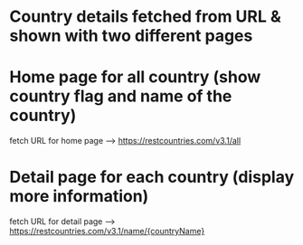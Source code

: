 # Country details fetched from URL & shown with two different pages

# Home page for all country (show country flag and name of the country)

fetch URL for home page --> https://restcountries.com/v3.1/all

# Detail page for each country (display more information)

fetch URL for detail page --> https://restcountries.com/v3.1/name/{countryName}
